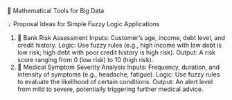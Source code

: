 🧠 Mathematical Tools for Big Data

💡 Proposal Ideas for Simple Fuzzy Logic Applications

1. 🏦 Bank Risk Assessment
Inputs: Customer’s age, income, debt level, and credit history.
Logic: Use fuzzy rules (e.g., high income with low debt is low risk; high debt with poor credit history is high risk).
Output: A risk score ranging from 0 (low risk) to 10 (high risk).
2. 🏥 Medical Symptom Severity Analysis
Inputs: Frequency, duration, and intensity of symptoms (e.g., headache, fatigue).
Logic: Use fuzzy rules to evaluate the likelihood of certain conditions.
Output: An alert level from mild to severe, potentially triggering further medical advice.